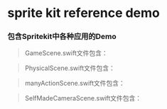# sprite kit reference demo

### 包含Spritekit中各种应用的Demo

> GameScene.swift文件包含：

> PhysicalScene.swift文件包含：

> manyActionScene.swift文件包含：

> SelfMadeCameraScene.swift文件包含：


